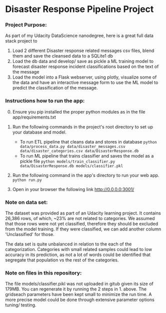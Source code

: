 # Disaster Response Pipeline Project


### Project Purpose:
As part of my Udacity DataScience nanodegree, here is a great full data stack project to
1) Load 2 different Disaster response related messages csv files, blend them and save the cleansed data to a SQLite1 db
2) Load the db data and develop/ save as pickle a ML training model to forecast disaster response incident classifications based on the text of the message
3) Load the model into a Flask webserver, using plotly, visualize some of the data and have an interactive message form to use the ML model to predict the classification of the message. 

### Instructions how to run the app:
0. Ensure you pip installed the proper python modules as in the file app/requirements.txt
1. Run the following commands in the project's root directory to set up your database and model.

    - To run ETL pipeline that cleans data and stores in database
        `python data/process_data.py data/disaster_messages.csv data/disaster_categories.csv data/DisasterResponse.db`
    - To run ML pipeline that trains classifier and saves the model as a pickle file
        `python models/train_classifier.py data/DisasterResponse.db models/classifier.pkl`

2. Run the following command in the app's directory to run your web app.
    `python run.py`

3. Open in your browser the following link http://0.0.0.0:3001/

### Note on data set:
The dataset was provided as part of an Udacity learning project. 
It contains 26,386 rows, of which, ~23% are not related to categories. We assumed that those rows were not yet classified, therefore they should be excluded from the model training. If they were classified, we can add another column 'Unclassified' for those. 

The data set is quite unbalanced in relation to the each of the categorization. Categories with small related samples could lead to low accuracy in its prediction, as not a lot of words could be identified that segregate that population vs the rest of the categories. 

### Note on files in this repository:
The file models/classifier.pikl was not uploaded in gitub given its size of 179MB. You can regenerate it by running the 2 steps in 1. above.
The gridseach parameters have been kept small to minimize the run time. A more precise model could be done through extensive parameter options tuning/ testing.





